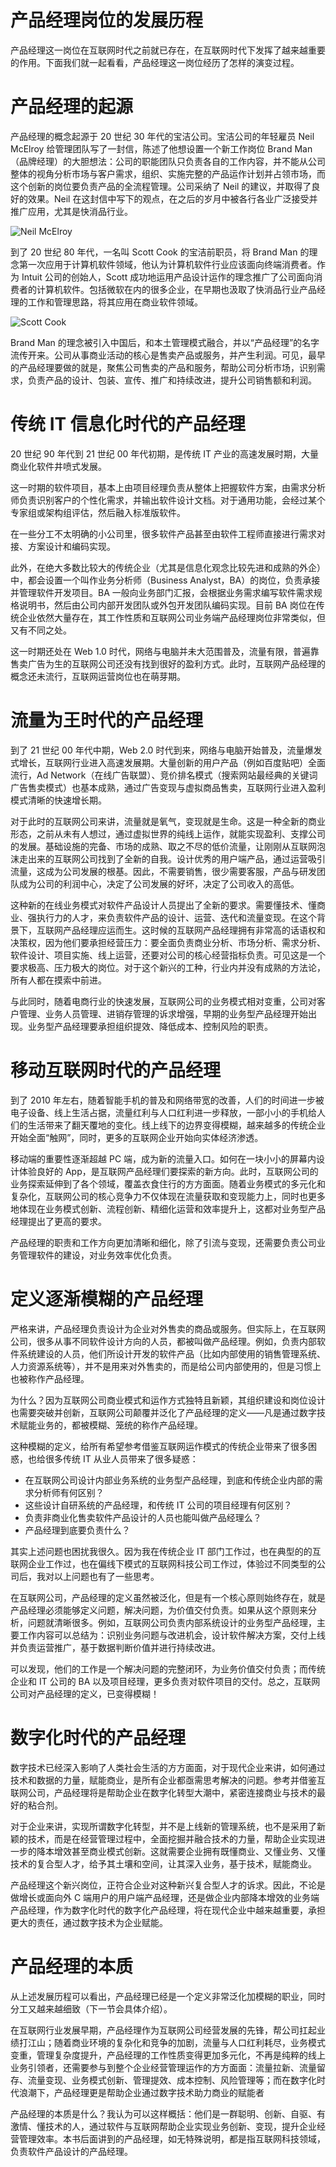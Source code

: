 # 产品经理岗位的发展历程

产品经理这一岗位在互联网时代之前就已存在，在互联网时代下发挥了越来越重要的作用。下面我们就一起看看，产品经理这一岗位经历了怎样的演变过程。

# 产品经理的起源

产品经理的概念起源于 20 世纪 30 年代的宝洁公司。宝洁公司的年轻雇员 Neil McElroy 给管理团队写了一封信，陈述了他想设置一个新工作岗位 Brand Man（品牌经理）的大胆想法：公司的职能团队只负责各自的工作内容，并不能从公司整体的视角分析市场与客户需求，组织、实施完整的产品运作计划并占领市场，而这个创新的岗位要负责产品的全流程管理。公司采纳了 Neil 的建议，并取得了良好的效果。Neil 在这封信中写下的观点，在之后的岁月中被各行各业广泛接受并推广应用，尤其是快消品行业。

![Neil McElroy](https://assets.ng-tech.icu/item/20230214112923.png)

到了 20 世纪 80 年代，一名叫 Scott Cook 的宝洁前职员，将 Brand Man 的理念第一次应用于计算机软件领域，他认为计算机软件行业应该面向终端消费者。作为 Intuit 公司的创始人，Scott 成功地运用产品设计运作的理念推广了公司面向消费者的计算机软件。包括微软在内的很多企业，在早期也汲取了快消品行业产品经理的工作和管理思路，将其应用在商业软件领域。

![Scott Cook](https://assets.ng-tech.icu/item/20230214113028.png)

Brand Man 的理念被引入中国后，和本土管理模式融合，并以“产品经理”的名字流传开来。公司从事商业活动的核心是售卖产品或服务，并产生利润。可见，最早的产品经理要做的就是，聚焦公司售卖的产品和服务，帮助公司分析市场，识别需求，负责产品的设计、包装、宣传、推广和持续改进，提升公司销售额和利润。

# 传统 IT 信息化时代的产品经理

20 世纪 90 年代到 21 世纪 00 年代初期，是传统 IT 产业的高速发展时期，大量商业化软件井喷式发展。

这一时期的软件项目，基本上由项目经理负责从整体上把握软件方案，由需求分析师负责识别客户的个性化需求，并输出软件设计文档。对于通用功能，会经过某个专家组或架构组评估，然后融入标准版软件。

在一些分工不太明确的小公司里，很多软件产品甚至由软件工程师直接进行需求对接、方案设计和编码实现。

此外，在绝大多数比较大的传统企业（尤其是信息化观念比较先进和成熟的外企）中，都会设置一个叫作业务分析师（Business Analyst，BA）的岗位，负责承接并管理软件开发项目。BA 一般向业务部门汇报，会根据业务需求编写软件需求规格说明书，然后由公司内部开发团队或外包开发团队编码实现。目前 BA 岗位在传统企业依然大量存在，其工作性质和互联网公司业务端产品经理岗位非常类似，但又有不同之处。

这一时期还处在 Web 1.0 时代，网络与电脑并未大范围普及，流量有限，普遍靠售卖广告为生的互联网公司还没有找到很好的盈利方式。此时，互联网产品经理的概念还未流行，互联网运营岗位也在萌芽期。

# 流量为王时代的产品经理

到了 21 世纪 00 年代中期，Web 2.0 时代到来，网络与电脑开始普及，流量爆发式增长，互联网行业进入高速发展期。大量创新的用户产品（例如百度贴吧）全面流行，Ad Network（在线广告联盟）、竞价排名模式（搜索网站最经典的关键词广告售卖模式）也基本成熟，通过广告变现与虚拟商品售卖，互联网行业进入盈利模式清晰的快速增长期。

对于此时的互联网公司来讲，流量就是氧气，变现就是生命。这是一种全新的商业形态，之前从未有人想过，通过虚拟世界的纯线上运作，就能实现盈利、支撑公司的发展。基础设施的完备、市场的成熟、取之不尽的低价流量，让刚刚从互联网泡沫走出来的互联网公司找到了全新的自我。设计优秀的用户端产品，通过运营吸引流量，这成为公司发展的根基。因此，不需要销售，很少需要客服，产品与研发团队成为公司的利润中心，决定了公司发展的好坏，决定了公司收入的高低。

这种新的在线业务模式对软件产品设计人员提出了全新的要求。需要懂技术、懂商业、强执行力的人才，来负责软件产品的设计、运营、迭代和流量变现。在这个背景下，互联网产品经理应运而生。这时候的互联网产品经理拥有非常高的话语权和决策权，因为他们要承担经营压力：要全面负责商业分析、市场分析、需求分析、软件设计、项目实施、线上运营，还要对公司的核心经营指标负责。可见这是一个要求极高、压力极大的岗位。对于这个新兴的工种，行业内并没有成熟的方法论，所有人都在摸索中前进。

与此同时，随着电商行业的快速发展，互联网公司的业务模式相对变重，公司对客户管理、业务人员管理、进销存管理的诉求增强，早期的业务型产品经理开始出现。业务型产品经理要承担组织提效、降低成本、控制风险的职责。

# 移动互联网时代的产品经理

到了 2010 年左右，随着智能手机的普及和网络带宽的改善，人们的时间进一步被电子设备、线上生活占据，流量红利与人口红利进一步释放，一部小小的手机给人们的生活带来了翻天覆地的变化。线上线下的边界变得模糊，越来越多的传统企业开始全面“触网”，同时，更多的互联网企业开始向实体经济渗透。

移动端的重要性逐渐超越 PC 端，成为新的流量入口。如何在一块小小的屏幕内设计体验良好的 App，是互联网产品经理们要探索的新方向。此时，互联网公司的业务探索延伸到了各个领域，覆盖衣食住行的方方面面。随着业务模式的多元化和复杂化，互联网公司的核心竞争力不仅体现在流量获取和变现能力上，同时也更多地体现在业务模式创新、流程创新、精细化运营和效率提升上，这都对业务型产品经理提出了更高的要求。

产品经理的职责和工作方向更加清晰和细化，除了引流与变现，还需要负责公司业务管理软件的建设，对业务效率优化负责。

# 定义逐渐模糊的产品经理

严格来讲，产品经理负责设计为企业对外售卖的商品或服务。但实际上，在互联网公司，很多从事不同软件设计方向的人员，都被叫做产品经理。例如，负责内部软件系统建设的人员，他们所设计开发的软件产品（比如内部使用的销售管理系统、人力资源系统等），并不是用来对外售卖的，而是给公司内部使用的，但是习惯上也被称作产品经理。

为什么？因为互联网公司商业模式和运作方式独特且新颖，其组织建设和岗位设计也需要突破并创新，互联网公司颠覆并泛化了产品经理的定义——凡是通过数字技术赋能业务的，都被模糊、笼统的称作产品经理。

这种模糊的定义，给所有希望参考借鉴互联网运作模式的传统企业带来了很多困惑，也给很多传统 IT 从业人员带来了很多疑惑：

- 在互联网公司设计内部业务系统的业务型产品经理，到底和传统企业内部的需求分析师有何区别？
- 这些设计自研系统的产品经理，和传统 IT 公司的项目经理有何区别？
- 负责非商业化售卖软件产品设计的人员也能叫做产品经理么？
- 产品经理到底要负责什么？

其实上述问题也困扰我很久。因为我在传统企业 IT 部门工作过，也在典型的的互联网企业工作过，也在偏线下模式的互联网科技公司工作过，体验过不同类型的公司后，我对以上问题也有了一些思考。

在互联网公司，产品经理的定义虽然被泛化，但是有一个核心原则始终存在，就是产品经理必须能够定义问题，解决问题，为价值交付负责。如果从这个原则来分析，问题就清晰很多。例如，互联网公司负责内部系统设计的业务型产品经理，主要工作内容可以总结为：识别业务问题与改进机会，设计软件解决方案，交付上线并负责运营推广，基于数据判断价值并进行持续改进。

可以发现，他们的工作是一个解决问题的完整闭环，为业务价值交付负责；而传统企业和 IT 公司的 BA 以及项目经理，更多负责对软件项目的交付。总之，互联网公司对产品经理的定义，已变得模糊！

# 数字化时代的产品经理

数字技术已经深入影响了人类社会生活的方方面面，对于现代企业来讲，如何通过技术和数据的力量，赋能商业，是所有企业都亟需思考解决的问题。参考并借鉴互联网公司，产品经理将是帮助企业在数字化转型大潮中，紧密连接商业与技术的最好的粘合剂。

对于企业来讲，实现所谓数字化转型，并不是上线新的管理系统，也不是采用了新颖的技术，而是在经营管理过程中，全面挖掘并融合技术的力量，帮助企业实现进一步的降本增效甚至商业模式创新。这就需要企业拥有既懂商业、又懂业务、又懂技术的复合型人才，给予其土壤和空间，让其深入业务，基于技术，赋能商业。

产品经理这个新兴岗位，正符合企业对这种新兴复合型人才的诉求。因此，不论是做增长或面向外 C 端用户的用户端产品经理，还是做企业内部降本增效的业务端产品经理，作为数字化时代的数字化产品经理，将在现代企业中越来越重要，承担更大的责任，通过数字技术为企业赋能。

# 产品经理的本质

从上述发展历程可以看出，产品经理已经是一个定义非常泛化加模糊的职业，同时分工又越来越细致（下一节会具体介绍）。

在互联网行业发展早期，产品经理作为互联网公司经营发展的先锋，帮公司扛起业绩打江山；随着商业环境的复杂化和竞争的加剧，流量与人口红利耗尽，业务模式变重，管理复杂度提升，产品经理的工作性质变得更加多元化，不再是纯粹的线上业务引领者，还需要参与到整个企业经营管理运作的方方面面：流量拉新、流量留存、流量变现、业务模式创新、管理提效、成本控制、风险管理等；而在数字化时代浪潮下，产品经理更是帮助企业通过数字技术助力商业的赋能者

产品经理的本质是什么？我认为可以这样概括：他们是一群聪明、创新、自驱、有激情、懂技术的人，通过软件与互联网帮助企业实现业务创新、变现，提升企业经营管理效率。本书后面讲到的产品经理，如无特殊说明，都是指互联网科技领域，负责软件产品设计的产品经理。
